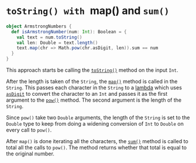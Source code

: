 # `toString() with `map() and `sum()`

```scala
object ArmstrongNumbers {
  def isArmstrongNumber(num: Int): Boolean = {
    val text = num.toString()
    val len: Double = text.length()
    text.map(chr => Math.pow(chr.asDigit, len)).sum == num
  }
}
```

This approach starts be calling the [`toString()`][tostring] method on the input `Int`.

After the length is taken of the `String`, the [`map()`][map] method is called in the `String`.
This passes each character in the `String` to a [lambda][lambda] which uses [`asDigit`][asdigit] to convert the character to
an `Int` and passes it as the first argument to the [`pow()`][pow] method.
The second argument is the length of the `String`.

Since `pow()` take two `Double` arguments, 
the length of the `String` is set to the `Double` type to keep from doing a widening conversion of `Int` to `Double` on every call
to `pow()`.

After `map()` is done iterating all the characters, the [`sum()`][sum] method is called to total all the calls to `pow()`.
The method returns whether that total is equal to the original number.

[tostring]: https://www.scala-lang.org/api/2.13.10/scala/Double.html#toString():String
[map]: https://www.scala-lang.org/api/2.13.10/scala/collection/StringOps.html#map[B](f:Char=%3EB):IndexedSeq[B]
[lambda]: https://www.geeksforgeeks.org/lambda-expression-in-scala/
[asdigit]: https://www.scala-lang.org/api/2.13.10/scala/Char.html#asDigit:Int
[pow]: https://www.scala-lang.org/api/2.13.5/scala/math/index.html#pow(x:Double,y:Double):Double
[sum]: https://www.scala-lang.org/api/2.13.10/scala/collection/IterableOnce.html#sum(implicitnum:scala.math.Numeric[A]):A
